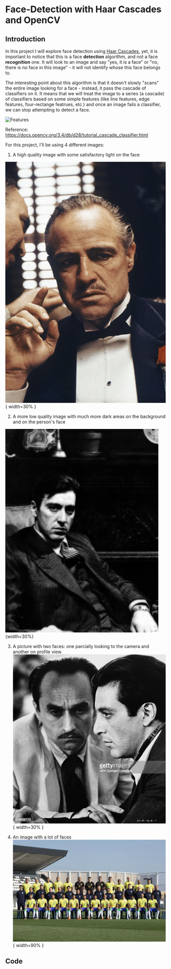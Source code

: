 # Face-Detection with Haar Cascades and OpenCV

## Introduction
In this project I will explore face detection using [Haar Cascades](https://en.wikipedia.org/wiki/Haar-like_feature), yet, it is important to notice that this is a face **detection** algorithm, and not a face **recognition** one. It will look to an image and say "yes, it is a face" or "no, there is no face in this image" - it will not identify whose this face belongs to.

The interesting point about this algorithm is that it doesn't slowly "scans" the entire image looking for a face - instead, it pass the cascade of classifiers on it. It means that we will treat the image to a series (a cascade) of classifiers based on some simple features (like line features, edge features, four-rectange featrues, etc.) and once an image fails a classifier, we can stop attempting to detect a face. 

![Features](https://docs.opencv.org/3.4/haar_features.jpg)

Reference: https://docs.opencv.org/3.4/db/d28/tutorial_cascade_classifier.html

For this project, I'll be using 4 different images:

1. A high quality image with some satisfactory light on the face

![Don Corleone](./images/don-corleone.png ){ width=30% }

2. A more low quality image with much more dark areas on the background and on the person's face

![Michael Corleone](./images/michael-corleone.jpg){width=30%}

3. A picture with two faces: one parcially looking to the camera and another on profile view.
![Don Corleone](./images/michael-corleone2.jpg ){ width=30% }

4. An image with a lot of faces  
![Don Corleone](./images/brazil-selection.png ){ width=90% }


## Code
